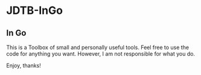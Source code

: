# JDTB-InGo
## In Go
This is a Toolbox of small and personally useful tools. Feel free to use the code for anything you want. 
However, I am not responsible for what you do.

Enjoy, thanks!

